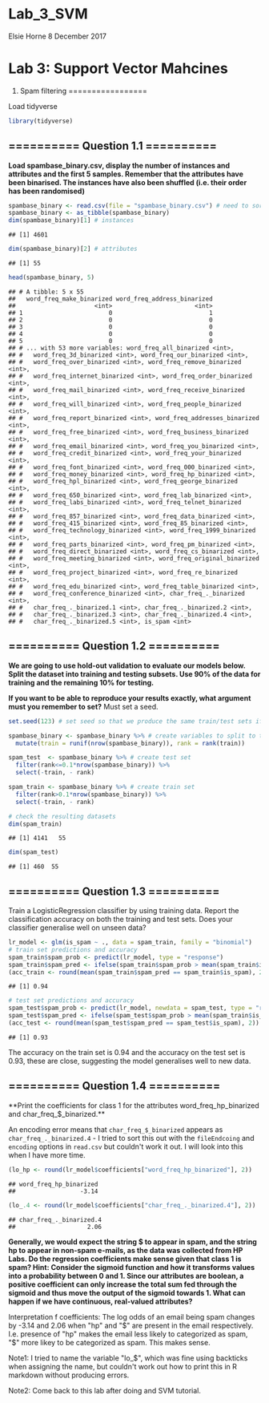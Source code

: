 Lab\_3\_SVM
================
Elsie Horne
8 December 2017

Lab 3: Support Vector Mahcines
==============================

1. Spam filtering
=================

Load tidyverse

``` r
library(tidyverse)
```

========== Question 1.1 ==========
----------------------------------

**Load spambase\_binary.csv, display the number of instances and attributes and the first 5 samples. Remember that the attributes have been binarised. The instances have also been shuffled (i.e. their order has been randomised)**

``` r
spambase_binary <- read.csv(file = "spambase_binary.csv") # need to sort out the encoding here for the special characters
spambase_binary <- as_tibble(spambase_binary)
dim(spambase_binary)[1] # instances
```

    ## [1] 4601

``` r
dim(spambase_binary)[2] # attributes
```

    ## [1] 55

``` r
head(spambase_binary, 5)
```

    ## # A tibble: 5 x 55
    ##   word_freq_make_binarized word_freq_address_binarized
    ##                      <int>                       <int>
    ## 1                        0                           1
    ## 2                        0                           0
    ## 3                        0                           0
    ## 4                        0                           0
    ## 5                        0                           0
    ## # ... with 53 more variables: word_freq_all_binarized <int>,
    ## #   word_freq_3d_binarized <int>, word_freq_our_binarized <int>,
    ## #   word_freq_over_binarized <int>, word_freq_remove_binarized <int>,
    ## #   word_freq_internet_binarized <int>, word_freq_order_binarized <int>,
    ## #   word_freq_mail_binarized <int>, word_freq_receive_binarized <int>,
    ## #   word_freq_will_binarized <int>, word_freq_people_binarized <int>,
    ## #   word_freq_report_binarized <int>, word_freq_addresses_binarized <int>,
    ## #   word_freq_free_binarized <int>, word_freq_business_binarized <int>,
    ## #   word_freq_email_binarized <int>, word_freq_you_binarized <int>,
    ## #   word_freq_credit_binarized <int>, word_freq_your_binarized <int>,
    ## #   word_freq_font_binarized <int>, word_freq_000_binarized <int>,
    ## #   word_freq_money_binarized <int>, word_freq_hp_binarized <int>,
    ## #   word_freq_hpl_binarized <int>, word_freq_george_binarized <int>,
    ## #   word_freq_650_binarized <int>, word_freq_lab_binarized <int>,
    ## #   word_freq_labs_binarized <int>, word_freq_telnet_binarized <int>,
    ## #   word_freq_857_binarized <int>, word_freq_data_binarized <int>,
    ## #   word_freq_415_binarized <int>, word_freq_85_binarized <int>,
    ## #   word_freq_technology_binarized <int>, word_freq_1999_binarized <int>,
    ## #   word_freq_parts_binarized <int>, word_freq_pm_binarized <int>,
    ## #   word_freq_direct_binarized <int>, word_freq_cs_binarized <int>,
    ## #   word_freq_meeting_binarized <int>, word_freq_original_binarized <int>,
    ## #   word_freq_project_binarized <int>, word_freq_re_binarized <int>,
    ## #   word_freq_edu_binarized <int>, word_freq_table_binarized <int>,
    ## #   word_freq_conference_binarized <int>, char_freq_._binarized <int>,
    ## #   char_freq_._binarized.1 <int>, char_freq_._binarized.2 <int>,
    ## #   char_freq_._binarized.3 <int>, char_freq_._binarized.4 <int>,
    ## #   char_freq_._binarized.5 <int>, is_spam <int>

========== Question 1.2 ==========
----------------------------------

**We are going to use hold-out validation to evaluate our models below. Split the dataset into training and testing subsets. Use 90% of the data for training and the remaining 10% for testing.**

**If you want to be able to reproduce your results exactly, what argument must you remember to set?** Must set a seed.

``` r
set.seed(123) # set seed so that we produce the same train/test sets if analysis repeated

spambase_binary <- spambase_binary %>% # create variables to split to train and test set
  mutate(train = runif(nrow(spambase_binary)), rank = rank(train)) 

spam_test  <- spambase_binary %>% # create test set
  filter(rank<=0.1*nrow(spambase_binary)) %>%
  select(-train, - rank)

spam_train <- spambase_binary %>% # create train set
  filter(rank>0.1*nrow(spambase_binary)) %>%
  select(-train, - rank)

# check the resulting datasets
dim(spam_train)
```

    ## [1] 4141   55

``` r
dim(spam_test)
```

    ## [1] 460  55

========== Question 1.3 ==========
----------------------------------

Train a LogisticRegression classifier by using training data. Report the classification accuracy on both the training and test sets. Does your classifier generalise well on unseen data?

``` r
lr_model <- glm(is_spam ~ ., data = spam_train, family = "binomial")
# train set predictions and accuracy
spam_train$spam_prob <- predict(lr_model, type = "response")
spam_train$spam_pred <- ifelse(spam_train$spam_prob > mean(spam_train$is_spam), 1, 0)
(acc_train <- round(mean(spam_train$spam_pred == spam_train$is_spam), 2))
```

    ## [1] 0.94

``` r
# test set predictions and accuracy
spam_test$spam_prob <- predict(lr_model, newdata = spam_test, type = "response")
spam_test$spam_pred <- ifelse(spam_test$spam_prob > mean(spam_train$is_spam), 1, 0) # use the mean from the train set
(acc_test <- round(mean(spam_test$spam_pred == spam_test$is_spam), 2))
```

    ## [1] 0.93

The accuracy on the train set is 0.94 and the accuracy on the test set is 0.93, these are close, suggesting the model generalises well to new data.

========== Question 1.4 ==========
----------------------------------

\*\*Print the coefficients for class 1 for the attributes word\_freq\_hp\_binarized and char\_freq\_$\_binarized.\*\*

An encoding error means that `char_freq_$_binarized` appears as `char_freq_._binarized.4` - I tried to sort this out with the `fileEndcoing` and `encoding` options in `read.csv` but couldn't work it out. I will look into this when I have more time.

``` r
(lo_hp <- round(lr_model$coefficients["word_freq_hp_binarized"], 2))
```

    ## word_freq_hp_binarized 
    ##                  -3.14

``` r
(lo_.4 <- round(lr_model$coefficients["char_freq_._binarized.4"], 2))
```

    ## char_freq_._binarized.4 
    ##                    2.06

**Generally, we would expect the string $ to appear in spam, and the string hp to appear in non-spam e-mails, as the data was collected from HP Labs. Do the regression coefficients make sense given that class 1 is spam? Hint: Consider the sigmoid function and how it transforms values into a probability between 0 and 1. Since our attributes are boolean, a positive coefficient can only increase the total sum fed through the sigmoid and thus move the output of the sigmoid towards 1. What can happen if we have continuous, real-valued attributes?**

Interpretation f coefficients: The log odds of an email being spam changes by -3.14 and 2.06 when "hp" and "$" are present in the email respectively. I.e. presence of "hp" makes the email less likely to categorized as spam, "$" more likey to be categorized as spam. This makes sense.

Note1: I tried to name the variable "lo\_$", which was fine using backticks when assigning the name, but couldn't work out how to print this in R markdown without producing errors.

Note2: Come back to this lab after doing and SVM tutorial.
